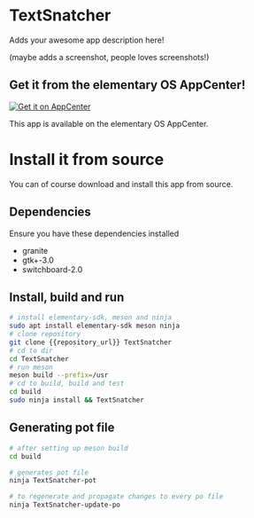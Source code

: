 # TextSnatcher

Adds your awesome app description here!

(maybe adds a screenshot, people loves screenshots!)

## Get it from the elementary OS AppCenter!

[![Get it on AppCenter](https://appcenter.elementary.io/badge.svg)](https://appcenter.elementary.io/TextSnatcher)

This app is available on the elementary OS AppCenter.

# Install it from source

You can of course download and install this app from source.

## Dependencies

Ensure you have these dependencies installed

* granite
* gtk+-3.0
* switchboard-2.0

## Install, build and run

```bash
# install elementary-sdk, meson and ninja
sudo apt install elementary-sdk meson ninja
# clone repository
git clone {{repository_url}} TextSnatcher
# cd to dir
cd TextSnatcher
# run meson
meson build --prefix=/usr
# cd to build, build and test
cd build
sudo ninja install && TextSnatcher
```

## Generating pot file

```bash
# after setting up meson build
cd build

# generates pot file
ninja TextSnatcher-pot

# to regenerate and propagate changes to every po file
ninja TextSnatcher-update-po
```

